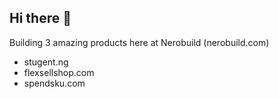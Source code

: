## Hi there 👋

Building 3 amazing products here at Nerobuild (nerobuild.com)

- stugent.ng
- flexsellshop.com
- spendsku.com

